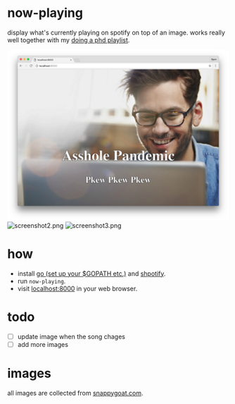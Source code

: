 # now-playing
display what's currently playing on spotify on top of an image. works really
well together with my [doing a phd playlist](https://open.spotify.com/user/bjornfjukstad/playlist/2ri3sa68yUBXkpH741r2n1). 

![screenshot.png](screenshot.png)
![screenshot2.png](screenshot2.png)
![screenshot3.png](screenshot3.png)

# how
- install [go (set up your $GOPATH etc.)](http://golang.org) and [shpotify](https://github.com/hnarayanan/shpotify). 
- run `now-playing`. 
- visit [localhost:8000](http://localhost:8080) in your web browser. 

# todo

- [ ] update image when the song chages
- [ ] add more images

# images
all images are collected from [snappygoat.com](http://snappygoat.com/). 
